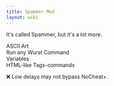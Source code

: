 ```yaml
---
title: Spammer Mod
layout: wiki
---
```

It's called Spammer, but it's a lot more.

<dl class="dl-horizontal">
  <dt>
    ASCII Art
  </dt>
  <dt>
    Run any Wurst Command
  </dt>
  <dt>
    Variables
  </dt>
  <dt>
    HTML-like Tags-commands
  </dt>
</dl>


:x: Low delays may not bypass NoCheat+.
